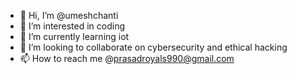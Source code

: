 - 👋 Hi, I’m @umeshchanti
- 👀 I’m interested in coding
- 🌱 I’m currently learning iot
- 💞️ I’m looking to collaborate on cybersecurity and ethical hacking
- 📫 How to reach me @prasadroyals990@gmail.com

<!---
umeshchanti/umeshchanti is a ✨ special ✨ repository because its `README.md` (this file) appears on your GitHub profile.
You can click the Preview link to take a look at your changes.
--->
